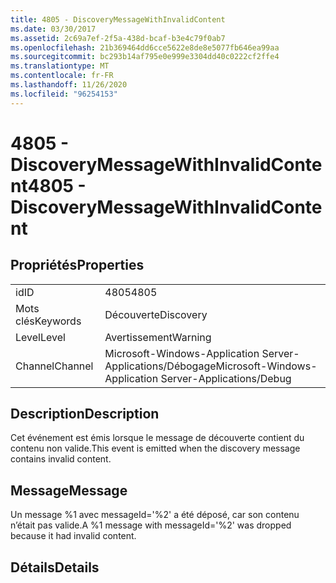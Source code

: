 ```yaml
---
title: 4805 - DiscoveryMessageWithInvalidContent
ms.date: 03/30/2017
ms.assetid: 2c69a7ef-2f5a-438d-bcaf-b3e4c79f0ab7
ms.openlocfilehash: 21b369464dd6cce5622e8de8e5077fb646ea99aa
ms.sourcegitcommit: bc293b14af795e0e999e3304dd40c0222cf2ffe4
ms.translationtype: MT
ms.contentlocale: fr-FR
ms.lasthandoff: 11/26/2020
ms.locfileid: "96254153"
---
```

# <a name="4805---discoverymessagewithinvalidcontent"></a><span data-ttu-id="e53a5-102">4805 - DiscoveryMessageWithInvalidContent</span><span class="sxs-lookup"><span data-stu-id="e53a5-102">4805 - DiscoveryMessageWithInvalidContent</span></span>

## <a name="properties"></a><span data-ttu-id="e53a5-103">Propriétés</span><span class="sxs-lookup"><span data-stu-id="e53a5-103">Properties</span></span>  
  
|||  
|-|-|  
|<span data-ttu-id="e53a5-104">id</span><span class="sxs-lookup"><span data-stu-id="e53a5-104">ID</span></span>|<span data-ttu-id="e53a5-105">4805</span><span class="sxs-lookup"><span data-stu-id="e53a5-105">4805</span></span>|  
|<span data-ttu-id="e53a5-106">Mots clés</span><span class="sxs-lookup"><span data-stu-id="e53a5-106">Keywords</span></span>|<span data-ttu-id="e53a5-107">Découverte</span><span class="sxs-lookup"><span data-stu-id="e53a5-107">Discovery</span></span>|  
|<span data-ttu-id="e53a5-108">Level</span><span class="sxs-lookup"><span data-stu-id="e53a5-108">Level</span></span>|<span data-ttu-id="e53a5-109">Avertissement</span><span class="sxs-lookup"><span data-stu-id="e53a5-109">Warning</span></span>|  
|<span data-ttu-id="e53a5-110">Channel</span><span class="sxs-lookup"><span data-stu-id="e53a5-110">Channel</span></span>|<span data-ttu-id="e53a5-111">Microsoft-Windows-Application Server-Applications/Débogage</span><span class="sxs-lookup"><span data-stu-id="e53a5-111">Microsoft-Windows-Application Server-Applications/Debug</span></span>|  
  
## <a name="description"></a><span data-ttu-id="e53a5-112">Description</span><span class="sxs-lookup"><span data-stu-id="e53a5-112">Description</span></span>  

 <span data-ttu-id="e53a5-113">Cet événement est émis lorsque le message de découverte contient du contenu non valide.</span><span class="sxs-lookup"><span data-stu-id="e53a5-113">This event is emitted when the discovery message contains invalid content.</span></span>  
  
## <a name="message"></a><span data-ttu-id="e53a5-114">Message</span><span class="sxs-lookup"><span data-stu-id="e53a5-114">Message</span></span>  

 <span data-ttu-id="e53a5-115">Un message %1 avec messageId='%2' a été déposé, car son contenu n’était pas valide.</span><span class="sxs-lookup"><span data-stu-id="e53a5-115">A %1 message with messageId='%2' was dropped because it had invalid content.</span></span>  
  
## <a name="details"></a><span data-ttu-id="e53a5-116">Détails</span><span class="sxs-lookup"><span data-stu-id="e53a5-116">Details</span></span>
